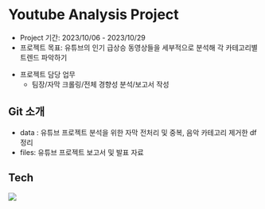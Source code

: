# Youtube Analysis Project
* Project 기간: 2023/10/06 - 2023/10/29
* 프로젝트 목표: 유튜브의 인기 급상승 동영상들을 세부적으로 분석해 각 카테고리별 트렌드 파악하기
- 프로젝트 담당 업무
    - 팀장/자막 크롤링/전체 경향성 분석/보고서 작성

## Git 소개
- data : 유튜브 프로젝트 분석을 위한 자막 전처리 및 중복, 음악 카테고리 제거한 df 정리
- files: 유튜브 프로젝트 보고서 및 발표 자료

## Tech
<img src= "https://img.shields.io/badge/Python-3776AB?style=for-the-badge&logo=python&logoColor=white">
